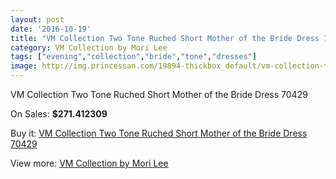 ```yaml
---
layout: post
date: '2016-10-19'
title: "VM Collection Two Tone Ruched Short Mother of the Bride Dress 70429"
category: VM Collection by Mori Lee
tags: ["evening","collection","bride","tone","dresses"]
image: http://img.princessan.com/19894-thickbox_default/vm-collection-two-tone-ruched-short-mother-of-the-bride-dress-70429.jpg
---
```

VM Collection Two Tone Ruched Short Mother of the Bride Dress 70429

On Sales: **$271.412309**
<a href="https://www.princessan.com/en/vm-collection-by-mori-lee/8905-vm-collection-two-tone-ruched-short-mother-of-the-bride-dress-70429.html"><amp-img layout="responsive" width="600" height="600" src="//img.princessan.com/19894-thickbox_default/vm-collection-two-tone-ruched-short-mother-of-the-bride-dress-70429.jpg" alt="VM Collection Two Tone Ruched Short Mother of the Bride Dress 70429 0" /></a>
<a href="https://www.princessan.com/en/vm-collection-by-mori-lee/8905-vm-collection-two-tone-ruched-short-mother-of-the-bride-dress-70429.html"><amp-img layout="responsive" width="600" height="600" src="//img.princessan.com/19895-thickbox_default/vm-collection-two-tone-ruched-short-mother-of-the-bride-dress-70429.jpg" alt="VM Collection Two Tone Ruched Short Mother of the Bride Dress 70429 1" /></a>
<a href="https://www.princessan.com/en/vm-collection-by-mori-lee/8905-vm-collection-two-tone-ruched-short-mother-of-the-bride-dress-70429.html"><amp-img layout="responsive" width="600" height="600" src="//img.princessan.com/19896-thickbox_default/vm-collection-two-tone-ruched-short-mother-of-the-bride-dress-70429.jpg" alt="VM Collection Two Tone Ruched Short Mother of the Bride Dress 70429 2" /></a>

Buy it: [VM Collection Two Tone Ruched Short Mother of the Bride Dress 70429](https://www.princessan.com/en/vm-collection-by-mori-lee/8905-vm-collection-two-tone-ruched-short-mother-of-the-bride-dress-70429.html "VM Collection Two Tone Ruched Short Mother of the Bride Dress 70429")

View more: [VM Collection by Mori Lee](https://www.princessan.com/en/73-vm-collection-by-mori-lee "VM Collection by Mori Lee")